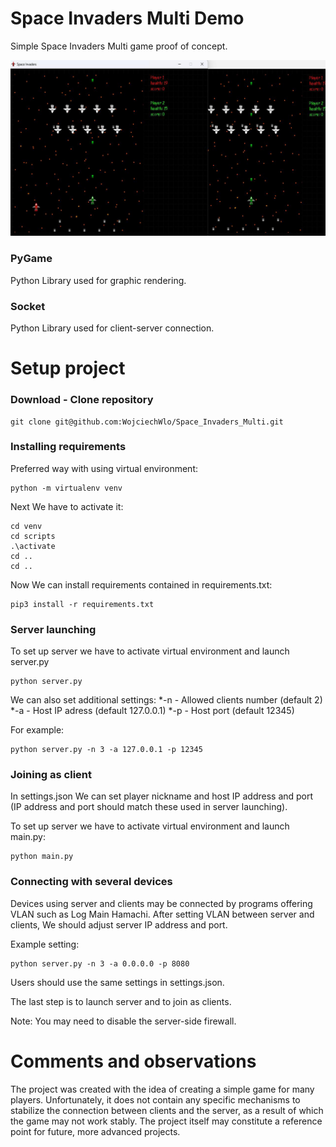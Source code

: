 # Space Invaders Multi Demo
Simple Space Invaders Multi game proof of concept.

![diagram](GameplayScreen.png)


### PyGame
Python Library used for graphic rendering.

### Socket
Python Library used for client-server connection.

# Setup project

### Download - Clone repository
```
git clone git@github.com:WojciechWlo/Space_Invaders_Multi.git
```

### Installing requirements
Preferred way with using virtual environment:
```
python -m virtualenv venv
```

Next We have to activate it:
```
cd venv
cd scripts
.\activate
cd ..
cd ..
```

Now We can install requirements contained in requirements.txt:
```
pip3 install -r requirements.txt
```

### Server launching
To set up server we have to activate virtual environment and launch server.py
```
python server.py
```

We can also set additional settings:
*-n - Allowed clients number (default 2)
*-a - Host IP adress (default 127.0.0.1)
*-p - Host port (default 12345)

For example:
```
python server.py -n 3 -a 127.0.0.1 -p 12345 
```

### Joining as client
In settings.json We can set player nickname and host IP address and port (IP address and port should match these used in server launching).

To set up server we have to activate virtual environment and launch main.py:
```
python main.py
```

### Connecting with several devices
Devices using server and clients may be connected by programs offering VLAN such as Log Main Hamachi.
After setting VLAN between server and clients, We should adjust server IP address and port.

Example setting:
```
python server.py -n 3 -a 0.0.0.0 -p 8080 
```

Users should use the same settings in settings.json.

The last step is to launch server and to join as clients.

Note: You may need to disable the server-side firewall.

# Comments and observations
The project was created with the idea of ​​creating a simple game for many players. Unfortunately, it does not contain any specific mechanisms to stabilize the connection between clients and the server, as a result of which the game may not work stably. The project itself may constitute a reference point for future, more advanced projects.